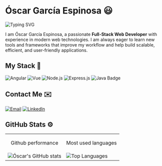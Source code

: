 # Óscar García Espinosa 😃

![Typing SVG](https://readme-typing-svg.herokuapp.com?size=24&color=F7F7F7&width=500&lines=Full+Stack+Developer;Enthusiast+of+Technology+%26+Coding;Welcome+to+my+GitHub!)

I am Óscar García Espinosa, a passionate **Full-Stack Web Developer** with experience in modern web technologies. I am always eager to learn new tools and frameworks that improve my workflow and help build scalable, efficient, and user-friendly applications.

## My Stack 🚀
 
<p>
  <img src="https://img.shields.io/badge/Angular-DD0031?style=for-the-badge&logo=angular&logoColor=white" alt="Angular" />
  <img src="https://img.shields.io/badge/Vue.js-4FC08D?style=for-the-badge&logo=vue.js&logoColor=white" alt="Vue" />
  <img src="https://img.shields.io/badge/Node.js-43853D?style=for-the-badge&logo=node.js&logoColor=white" alt="Node.js" />
  <img src="https://img.shields.io/badge/Express.js-000000?style=for-the-badge&logo=express&logoColor=white" alt="Express.js" />
  <img src="https://img.shields.io/badge/Java-ED8B00?style=for-the-badge&logo=java&logoColor=white" alt="Java Badge" />
</p>


## Contact Me ✉️
<p>
  <a href="mailto:geoscar1100@gmail.com"><img src="https://img.shields.io/badge/Email-D14836?style=for-the-badge&logo=gmail&logoColor=white" alt="Email" /></a>
  <a href="https://www.linkedin.com/in/%C3%B3scar-garc%C3%ADa-espinosa/"><img src="https://img.shields.io/badge/LinkedIn-0077B5?style=for-the-badge&logo=linkedin&logoColor=white" alt="LinkedIn" /></a>
</p>

## GitHub Stats ⚙️
<table>
  <tr>
    <td align="center">
      <p>Github performance</p>
    </td>
    <td align="center">
      <p>Most used languages</p>
    </td>
  </tr>
  <tr>
    <td style="border">
      <img src="https://github-readme-stats.vercel.app/api?username=OscarGE11&show_icons=true&theme=radical" alt="Óscar's GitHub stats" />
    </td>
    <td style="border">
      <img src="https://github-readme-stats.vercel.app/api/top-langs/?username=OscarGE11&layout=compact&theme=radical" alt="Top Languages" />
    </td>
  </tr>
</table>



